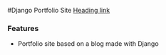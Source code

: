 #Django Portfolio Site [Heading link](https://github.com "Heading link") 

### Features

- Portfolio site based on a blog made with Django
